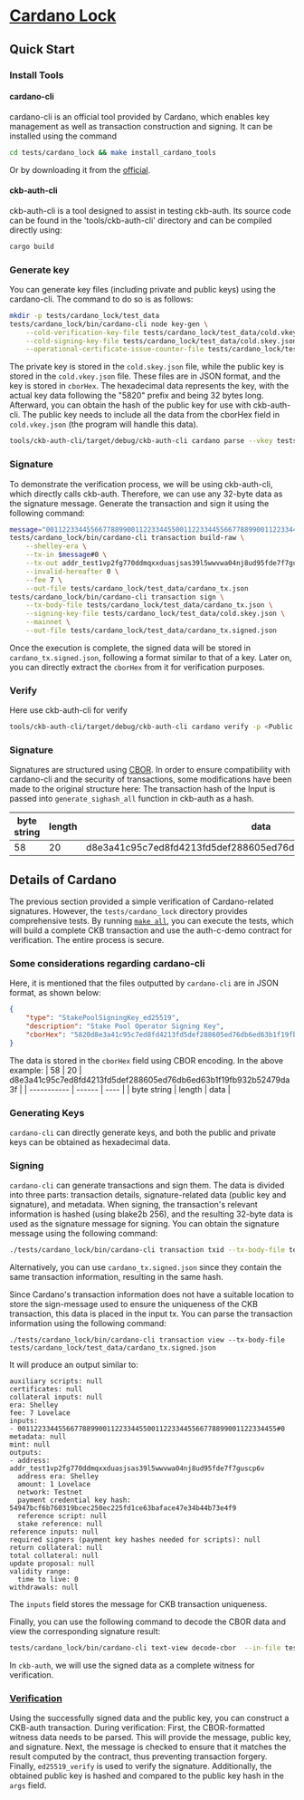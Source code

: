 # [Cardano Lock](../README.md)

## Quick Start

### Install Tools
#### cardano-cli
cardano-cli is an official tool provided by Cardano, which enables key management as well as transaction construction and signing. It can be installed using the command
```bash
cd tests/cardano_lock && make install_cardano_tools
```
Or by downloading it from the [official](https://github.com/input-output-hk/cardano-node/releases/tag/8.0.0).

#### ckb-auth-cli
ckb-auth-cli is a tool designed to assist in testing ckb-auth. Its source code can be found in the 'tools/ckb-auth-cli' directory and can be compiled directly using:
```bash
cargo build
```

### Generate key
You can generate key files (including private and public keys) using the cardano-cli. The command to do so is as follows:
```bash
mkdir -p tests/cardano_lock/test_data
tests/cardano_lock/bin/cardano-cli node key-gen \
    --cold-verification-key-file tests/cardano_lock/test_data/cold.vkey.json \
    --cold-signing-key-file tests/cardano_lock/test_data/cold.skey.json \
    --operational-certificate-issue-counter-file tests/cardano_lock/test_data/cold.counter.json
```
The private key is stored in the `cold.skey.json` file, while the public key is stored in the `cold.vkey.json` file. These files are in JSON format, and the key is stored in `cborHex`. The hexadecimal data represents the key, with the actual key data following the "5820" prefix and being 32 bytes long.
Afterward, you can obtain the hash of the public key for use with ckb-auth-cli. The public key needs to include all the data from the cborHex field in `cold.vkey.json` (the program will handle this data).
```bash
tools/ckb-auth-cli/target/debug/ckb-auth-cli cardano parse --vkey tests/cardano_lock/test_data/cold.vkey.json
```

### Signature
To demonstrate the verification process, we will be using ckb-auth-cli, which directly calls ckb-auth. Therefore, we can use any 32-byte data as the signature message. Generate the transaction and sign it using the following command:
```bash
message="0011223344556677889900112233445500112233445566778899001122334455"
tests/cardano_lock/bin/cardano-cli transaction build-raw \
    --shelley-era \
    --tx-in $message#0 \
    --tx-out addr_test1vp2fg770ddmqxxduasjsas39l5wwvwa04nj8ud95fde7f7guscp6v+1 \
    --invalid-hereafter 0 \
    --fee 7 \
    --out-file tests/cardano_lock/test_data/cardano_tx.json
tests/cardano_lock/bin/cardano-cli transaction sign \
    --tx-body-file tests/cardano_lock/test_data/cardano_tx.json \
    --signing-key-file tests/cardano_lock/test_data/cold.skey.json \
    --mainnet \
    --out-file tests/cardano_lock/test_data/cardano_tx.signed.json
```
Once the execution is complete, the signed data will be stored in `cardano_tx.signed.json`, following a format similar to that of a key. Later on, you can directly extract the `cborHex` from it for verification purposes.

### Verify
Here use ckb-auth-cli for verify
```bash
tools/ckb-auth-cli/target/debug/ckb-auth-cli cardano verify -p <Public key hash> -m $message --signature_file tests/cardano_lock/test_data/cardano_tx.signed.json
```

### Signature
Signatures are structured using [CBOR](https://datatracker.ietf.org/doc/html/rfc7049). In order to ensure compatibility with cardano-cli and the security of transactions, some modifications have been made to the original structure here:
The transaction hash of the Input is passed into ```generate_sighash_all``` function in ckb-auth as a hash.

| byte string | length | data |
| ----------- | ------ | ---- |
|          58 |     20 | d8e3a41c95c7ed8fd4213fd5def288605ed76db6ed63b1f19fb932b52479da3f |


## Details of Cardano
The previous section provided a simple verification of Cardano-related signatures. However, the `tests/cardano_lock` directory provides comprehensive tests. By running [`make all`](../tests/cardano_lock/Makefile), you can execute the tests, which will build a complete CKB transaction and use the auth-c-demo contract for verification. The entire process is secure.

### Some considerations regarding cardano-cli
Here, it is mentioned that the files outputted by `cardano-cli` are in JSON format, as shown below:
```json
{
    "type": "StakePoolSigningKey_ed25519",
    "description": "Stake Pool Operator Signing Key",
    "cborHex": "5820d8e3a41c95c7ed8fd4213fd5def288605ed76db6ed63b1f19fb932b52479da3f"
}
```
The data is stored in the `cborHex` field using CBOR encoding. In the above example:
|          58 |     20 | d8e3a41c95c7ed8fd4213fd5def288605ed76db6ed63b1f19fb932b52479da3f |
| ----------- | ------ | ---- |
| byte string | length | data |


### Generating Keys

`cardano-cli` can directly generate keys, and both the public and private keys can be obtained as hexadecimal data.

### Signing

`cardano-cli` can generate transactions and sign them. The data is divided into three parts: transaction details, signature-related data (public key and signature), and metadata. When signing, the transaction's relevant information is hashed (using blake2b 256), and the resulting 32-byte data is used as the signature message for signing. You can obtain the signature message using the following command:
```bash
./tests/cardano_lock/bin/cardano-cli transaction txid --tx-body-file tests/cardano_lock/test_data/cardano_tx.json
```
Alternatively, you can use `cardano_tx.signed.json` since they contain the same transaction information, resulting in the same hash.

Since Cardano's transaction information does not have a suitable location to store the sign-message used to ensure the uniqueness of the CKB transaction, this data is placed in the input tx. You can parse the transaction information using the following command:
```
./tests/cardano_lock/bin/cardano-cli transaction view --tx-body-file tests/cardano_lock/test_data/cardano_tx.signed.json
```
It will produce an output similar to:
```
auxiliary scripts: null
certificates: null
collateral inputs: null
era: Shelley
fee: 7 Lovelace
inputs:
- 0011223344556677889900112233445500112233445566778899001122334455#0
metadata: null
mint: null
outputs:
- address: addr_test1vp2fg770ddmqxxduasjsas39l5wwvwa04nj8ud95fde7f7guscp6v
  address era: Shelley
  amount: 1 Lovelace
  network: Testnet
  payment credential key hash: 54947bcf6b760319bcec250ec225fd1ce63baface47e34b44b73e4f9
  reference script: null
  stake reference: null
reference inputs: null
required signers (payment key hashes needed for scripts): null
return collateral: null
total collateral: null
update proposal: null
validity range:
  time to live: 0
withdrawals: null
```
The `inputs` field stores the message for CKB transaction uniqueness.

Finally, you can use the following command to decode the CBOR data and view the corresponding signature result:
```bash
tests/cardano_lock/bin/cardano-cli text-view decode-cbor  --in-file tests/cardano_lock/test_data/cardano_tx.signed.json
```

In `ckb-auth`, we will use the signed data as a complete witness for verification.

### [Verification](../c/auth.c#L331)

Using the successfully signed data and the public key, you can construct a CKB-auth transaction. During verification:
First, the CBOR-formatted witness data needs to be parsed. This will provide the message, public key, and signature.
Next, the message is checked to ensure that it matches the result computed by the contract, thus preventing transaction forgery.
Finally, `ed25519_verify` is used to verify the signature. Additionally, the obtained public key is hashed and compared to the public key hash in the `args` field.

